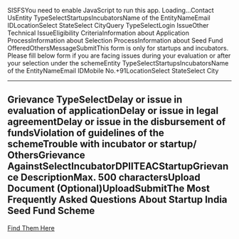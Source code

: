 SISFSYou need to enable JavaScript to run this app. Loading...Contact UsEntity TypeSelectStartupsIncubatorsName of the EntityNameEmail IDLocationSelect StateSelect CityQuery TypeSelectLogin IssueOther Technical IssueEligibility CriteriaInformation about Application ProcessInformation about Selection ProcessInformation about Seed Fund OfferedOthersMessageSubmitThis form is only for startups and incubators. Please fill below form if you are facing issues during your evaluation or after your selection under the schemeEntity TypeSelectStartupsIncubatorsName of the EntityNameEmail IDMobile No.\+91LocationSelect StateSelect City

---

Grievance TypeSelectDelay or issue in evaluation of applicationDelay or issue in legal agreementDelay or issue in the disbursement of fundsViolation of guidelines of the schemeTrouble with incubator or startup/ OthersGrievance AgainstSelectIncubatorDPIITEACStartupGrievance DescriptionMax. 500 charactersUpload Document (Optional)UploadSubmitThe Most Frequently Asked Questions About Startup India Seed Fund Scheme
------------------------------------------------------------------------

[Find Them Here](/faq)